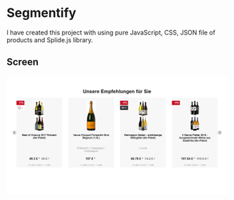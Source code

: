 # Segmentify

I have created this project with using pure JavaScript, CSS, JSON file of products and Splide.js library.

## Screen

![segmentify](./docs/screen.png)
